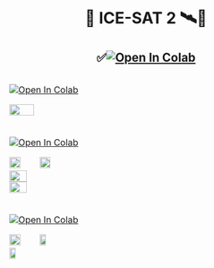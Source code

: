 # <div align="center">🚨 ICE-SAT 2 🛰️📡</div>

## <div align="center">✅<a href="https://colab.research.google.com/github/1kaiser/ICESAT2/blob/main/Visualizing_ICESat_2_Elevations.ipynb" target="_parent"><img src="https://colab.research.google.com/assets/colab-badge.svg" alt="Open In Colab"/></a>
</div>



<table>
<thead>
<tr>
<td>

<a href="https://colab.research.google.com/github/1kaiser/ICESAT2/blob/main/GraphConnectionICESAT2Photon.ipynb" target="_parent"><img src="https://colab.research.google.com/assets/colab-badge.svg" alt="Open In Colab"/></a>

<img src="https://github.com/1kaiser/ICESAT2/assets/26379748/2bc125e9-756e-4925-80b6-4436512ca6f0" width="60%" >

</td>
</tr>
</tbody>
</table>



<table>
<thead>
<tr>
<td>

<a href="https://colab.research.google.com/github/1kaiser/ICESAT2/blob/main/ICESAT2TrackElevationAnalysis.ipynb" target="_parent"><img src="https://colab.research.google.com/assets/colab-badge.svg" alt="Open In Colab"/></a>

<img src="https://github.com/1kaiser/ICESAT2/assets/26379748/bf972650-e959-4cec-8826-ea1e27376543" width="40%" >
<img src="https://github.com/1kaiser/ICESAT2/assets/26379748/05a4e16d-48f7-4289-93ba-773be04bedc1" width="40%" >
<img src="https://github.com/1kaiser/ICESAT2/assets/26379748/2781cf78-87e8-4aa5-a1b5-97c733881915" width="50%" >
<img src="https://github.com/1kaiser/ICESAT2/assets/26379748/b45b8030-c9cb-4e10-b9e3-b359b15b3d98" width="50%" >


</td>
</tr>
</tbody>
</table>

<table>
<thead>
<tr>
<td>

<a href="https://colab.research.google.com/github/1kaiser/ICESAT2/blob/main/ICESAT2_tracks_intersection_plotting.ipynb" target="_parent"><img src="https://colab.research.google.com/assets/colab-badge.svg" alt="Open In Colab"/></a>

<img src="https://github.com/1kaiser/ICESAT2/assets/26379748/6254090f-f082-46e7-bc9a-60fcf21535b7" width="40%" height="40%">
<img src="https://github.com/1kaiser/ICESAT2/assets/26379748/631d685d-d5b1-492c-beec-e41a84e74dc9" width="30%" height="30%">
<img src="https://github.com/1kaiser/ICESAT2/assets/26379748/c12327fd-34a3-45b0-9842-854a72b1dcec" width="30%" height="30%">

</td>
</tr>
</tbody>
</table>

